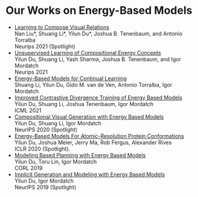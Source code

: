 # Our Works on Energy-Based Models

- [Learning to Compose Visual Relations](https://energy-based-model.github.io/comet/) <br>
  Nan Liu*, Shuang Li*, Yilun Du*, Joshua B. Tenenbaum, and Antonio Torralba <br>
  Neurips 2021 (Spotlight)
- [Unsupervised Learning of Compositional Energy Concepts](https://energy-based-model.github.io/comet/) <br>
  Yilun Du, Shuang Li, Yash Sharma, Joshua B. Tenenbaum, and Igor Mordatch <br>
  Neurips 2021
- [Energy-Based Models for Continual Learning](https://energy-based-model.github.io/Energy-Based-Models-for-Continual-Learning/) <br>
  Shuang Li, Yilun Du, Gido M. van de Ven, Antonio Torralba, Igor Mordatch <br>
- [Improved Contrastive Divergence Training of Energy Based Models](https://energy-based-model.github.io/improved-contrastive-divergence/) <br>
  Yilun Du, Shuang Li, Joshua Tenenbaum, Igor Mordatch <br>
  ICML 2021
- [Compositional Visual Generation with Energy Based Models](https://energy-based-model.github.io/compositional-generation-inference/) <br>
  Yilun Du, Shuang Li, Igor Mordatch <br>
  NeurIPS 2020 (Spotlight)
- [Energy-Based Models For Atomic-Resolution Protein Conformations](https://openreview.net/pdf?id=S1e_9xrFvS) <br>
  Yilun Du, Joshua Meier, Jerry Ma, Rob Fergus, Alexander Rives <br>
  ICLR 2020 (Spotlight).
- [Modeling Based Planning with Energy Based Models](https://arxiv.org/abs/1909.06878) <br>
  Yilun Du, Toru Lin, Igor Mordatch <br>
  CORL 2019
- [Implicit Generation and Modeling with Energy Based Models](https://papers.nips.cc/paper/8619-implicit-generation-and-modeling-with-energy-based-models) <br>
  Yilun Du, Igor Mordatch <br>
  NeurIPS 2019 (Spotlight)

